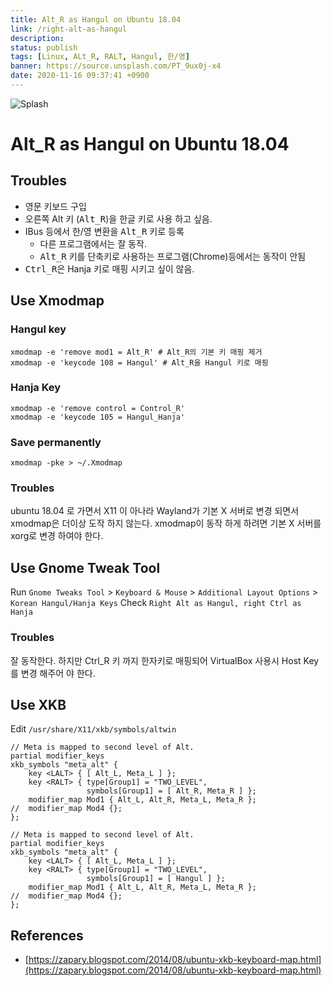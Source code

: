 ```yaml
---
title: Alt_R as Hangul on Ubuntu 18.04
link: /right-alt-as-hangul
description: 
status: publish
tags: [Linux, ALt_R, RALT, Hangul, 한/영]
banner: https://source.unsplash.com/PT_9ux0j-x4
date: 2020-11-16 09:37:41 +0900
---
```



![Splash](https://source.unsplash.com/PT_9ux0j-x4)

# Alt_R as Hangul on Ubuntu 18.04

## Troubles
* 영문 키보드 구입
* 오른쪽 Alt</kbd> 키 (<kbd>Alt_R</kbd>)을 한글 키로 사용 하고 싶음.
* IBus 등에서 한/영 변환을 <kbd>Alt_R</kbd> 키로 등록
	* 다른 프로그램에서는 잘 동작.
	* <kbd>Alt_R</kbd> 키를 단축키로 사용하는 프로그램(Chrome)등에서는 동작이 안됨
* <kbd>Ctrl_R</kbd>은 Hanja 키로 매핑 시키고 싶이 않음.

## Use Xmodmap

### Hangul key
```
xmodmap -e 'remove mod1 = Alt_R' # Alt_R의 기본 키 매핑 제거
xmodmap -e 'keycode 108 = Hangul' # Alt_R을 Hangul 키로 매핑
```
### Hanja Key
```
xmodmap -e 'remove control = Control_R'
xmodmap -e 'keycode 105 = Hangul_Hanja'
```
### Save permanently
```
xmodmap -pke > ~/.Xmodmap
```

### Troubles
ubuntu 18.04 로 가면서 X11 이 아나라 Wayland가 기본 X 서버로 변경 되면서 xmodmap은 더이상 도작 하지 않는다. 
xmodmap이 동작 하게 하려면 기본 X 서버를 xorg로 변경 하여야 한다.


## Use  Gnome Tweak Tool
Run `Gnome Tweaks Tool` > `Keyboard & Mouse` > `Additional Layout Options` > `Korean Hangul/Hanja Keys`
Check `Right Alt as Hangul, right Ctrl as Hanja`

### Troubles
잘 동작한다. 하지만 Ctrl_R 키 까지 한자키로 매핑되어  VirtualBox 사용시 Host Key를 변경 해주어 야 한다. 


##  Use XKB 
Edit `/usr/share/X11/xkb/symbols/altwin`

```
// Meta is mapped to second level of Alt.
partial modifier_keys
xkb_symbols "meta_alt" {
    key <LALT> { [ Alt_L, Meta_L ] };
    key <RALT> { type[Group1] = "TWO_LEVEL",
                 symbols[Group1] = [ Alt_R, Meta_R ] };
    modifier_map Mod1 { Alt_L, Alt_R, Meta_L, Meta_R };
//  modifier_map Mod4 {};
};
```

```
// Meta is mapped to second level of Alt.
partial modifier_keys
xkb_symbols "meta_alt" {
    key <LALT> { [ Alt_L, Meta_L ] };
    key <RALT> { type[Group1] = "TWO_LEVEL",
                 symbols[Group1] = [ Hangul ] };
    modifier_map Mod1 { Alt_L, Alt_R, Meta_L, Meta_R };
//  modifier_map Mod4 {};
};
```

## References
* [https://zapary.blogspot.com/2014/08/ubuntu-xkb-keyboard-map.html](https://zapary.blogspot.com/2014/08/ubuntu-xkb-keyboard-map.html)
<!--stackedit_data:
eyJoaXN0b3J5IjpbLTk3NTMzMDksLTExNTk4OTYzOTddfQ==
-->